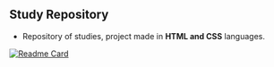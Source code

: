 ## Study Repository

- Repository of studies, project made in **HTML and CSS** languages.

[![Readme Card](https://github-readme-stats.vercel.app/api/pin/?username=aetherran&repo=project-starbucks&theme=material-palenight&show)](https://github.com/aetherran/project-starbucks)
